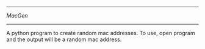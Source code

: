 ********
*MacGen*
********
A python program to create random mac addresses.
To use, open program and the output will be a random mac address.
